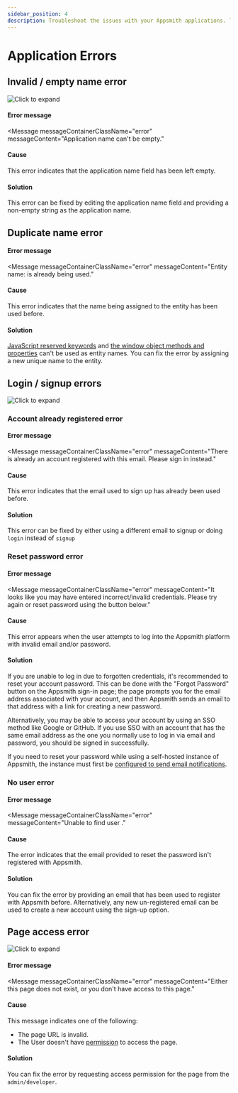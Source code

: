 ```yaml
---
sidebar_position: 4
description: Troubleshoot the issues with your Appsmith applications. This page includes a list of common errors, causes, and solutions to help you resolve application issues.
---
```

# Application Errors

## Invalid / empty name error

![Click to expand](/img/application-name-error.png)

#### Error message
<Message
    messageContainerClassName="error"
    messageContent="Application name can't be empty."
></Message>

#### Cause
This error indicates that the application name field has been left empty.

#### Solution
This error can be fixed by editing the application name field and providing a non-empty string as the application name.

## Duplicate name error

#### Error message

<Message
    messageContainerClassName="error"
    messageContent="Entity name: <name> is already being used."
></Message>

#### Cause
This error indicates that the name being assigned to the entity has been used before.

#### Solution
[JavaScript reserved keywords](https://www.w3schools.com/js/js\_reserved.asp) and [the window object methods and properties](https://www.w3schools.com/jsref/obj\_window.asp) can't be used as entity names. You can fix the error by assigning a new unique name to the entity.

## Login / signup errors


![Click to expand](/img/signup-error.png)

### Account already registered error

#### Error message
<Message
    messageContainerClassName="error"
    messageContent="There is already an account registered with this email. Please sign in instead."
></Message>

#### Cause
This error indicates that the email used to sign up has already been used before.

#### Solution
This error can be fixed by either using a different email to signup or doing `login` instead of `signup`

### Reset password error

#### Error message
<Message
    messageContainerClassName="error"
    messageContent="It looks like you may have entered incorrect/invalid credentials. Please try again or reset password using the button below."
></Message>

#### Cause

This error appears when the user attempts to log into the Appsmith platform with invalid email and/or password.

#### Solution
If you are unable to log in due to forgotten credentials, it's recommended to reset your account password. This can be done with the "Forgot Password" button on the Appsmith sign-in page; the page prompts you for the email address associated with your account, and then Appsmith sends an email to that address with a link for creating a new password.

Alternatively, you may be able to access your account by using an SSO method like Google or GitHub. If you use SSO with an account that has the same email address as the one you normally use to log in via email and password, you should be signed in successfully.

If you need to reset your password while using a self-hosted instance of Appsmith, the instance must first be [configured to send email notifications](/getting-started/setup/instance-configuration/email).

### No user error

#### Error message
<Message
    messageContainerClassName="error"
    messageContent="Unable to find user <email>."
></Message>

#### Cause
The error indicates that the email provided to reset the password isn't registered with Appsmith.

#### Solution
You can fix the error by providing an email that has been used to register with Appsmith before. Alternatively, any new un-registered email can be used to create a new account using the sign-up option.

## Page access error

![Click to expand](/img/page-not-found-error.png)

#### Error message
<Message
    messageContainerClassName="error"
    messageContent="Either this page does not exist, or you don't have access to this page."
></Message>

#### Cause
This message indicates one of the following:

* The page URL is invalid. 
* The User doesn't have [permission](/advanced-concepts/invite-users) to access the page. 

#### Solution
You can fix the error by requesting access permission for the page from the `admin/developer`.

